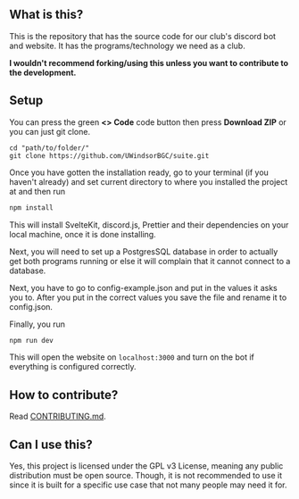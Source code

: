 <!--
Last edited by: Morose#6189
Date: February 25, 2023.
-->

## What is this?

This is the repository that has the source code for our club's discord bot and website. It has the programs/technology
we need as a club.

**I wouldn't recommend forking/using this unless you want to contribute to the development.**

## Setup

You can press the green **<> Code** code button then press **Download ZIP** or you can just git clone.

```git
cd "path/to/folder/"
git clone https://github.com/UWindsorBGC/suite.git
```

Once you have gotten the installation ready, go to your terminal (if you haven't already) and set current directory to
where you installed the project at and then run

```bash
npm install
```

This will install SvelteKit, discord.js, Prettier and their dependencies on your local machine, once it is done
installing.

Next, you will need to set up a PostgresSQL database in order to actually get both programs running or else it will
complain that it cannot connect to a database.

Next, you have to go to config-example.json and put in the values it asks you to. After you put in the correct values
you save the file and rename it to config.json.

Finally, you run

```bash
npm run dev
```

This will open the website on `localhost:3000` and turn on the bot if everything is configured correctly.

## How to contribute?

Read [CONTRIBUTING.md](CONTRIBUTING.md).

## Can I use this?

Yes, this project is licensed under the GPL v3 License, meaning any public distribution must be open source. Though, it
is not recommended to use it since it is built for a specific use case that not many people may need it for.
